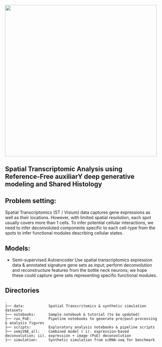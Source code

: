 <img src=https://github.com/azizilab/starfysh/blob/main/logo.png width="500" />


## Spatial Transcriptomic Analysis using Reference-Free auxiliarY deep generative modeling and Shared Histology

## Problem setting: 

Spatial Transcriptomics (ST / Visium) data captures gene expressions as well as their locations. However, with limited spatial resolution, each spot usually covers more than 1 cells. To infer potential cellular interactions, we need to infer deconvoluted components specific to each cell-type from the spots to infer functional modules describing cellular states. 



## Models:
- Semi-supervised Autoencoder
Use spatial transcriptomics expression data & annotated signature gene sets as input; perform deconvolution and reconstructure features from the bottle neck neurons; we hope these could capture gene sets representing specific functional modules.


## Directories
```
.
├── data:           Spatial Transcritomics & synthetic simulation datasets
├── notebooks:      Sample notebook & tutorial (to be updated)
├── run_PoE:        Pipeline notebooks to generate pre/post-processing & analysis figures
├── scripts:        Exploratory analysis notebooks & pipeline scripts
├── semiVAE_all:    Combined model ( i). expression-based deconvolution; ii). expression + image (PoE) deconvolution
├── simulation:     Synthetic simulation from scRNA-seq for benchmark
```

